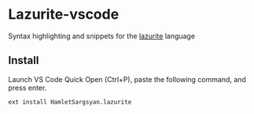 # Lazurite-vscode


Syntax highlighting and snippets for the [lazurite](https://github.com/ArtyomKingmang/Lazurite) language


## Install

Launch VS Code Quick Open (Ctrl+P), paste the following command, and press enter.

```
ext install HamletSargsyan.lazurite
```